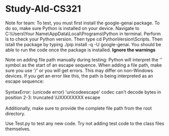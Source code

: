 # Study-AId-CS321

Note for team: To test, you must first install the google-genai package. To do so, make sure Python is installed on your device. Navigate to C:\Users\Your Name\AppData\Local\Programs\Python in terminal. Perform ls to check your Python version. Then type cd PythonVersion\Scripts. Then istall the package by typing ./pip install -q -U google-genai. You should be able to run the code once the package is installed. **Ignore the warnings**

Note on adding file path manually during testing: Python will interpret the '\' symbol as the start of an escape sequence. When adding a file path, make sure you use '/' or you will get errors. This may differ on non-Windows devices. If you get an error like this, the path is being interpreted as an escape sequence:\
\
     SyntaxError: (unicode error) 'unicodeescape' codec can't decode bytes in position 2-3: truncated \UXXXXXXXX escape\
     \
Additionally, make sure to provide the complete file path from the root directory. 


Use Test.py to test any new code. Try not adding test code to the class files themselves.
